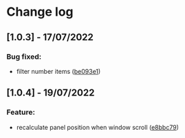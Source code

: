 
# Change log


## [1.0.3] - 17/07/2022

### Bug fixed:
- filter number items ([be093e1](https://github.com/daicatam001/vue3-typeahdead-input/commit/be093e12998b5ca40b0e9e37ae0584f3db251e83))


## [1.0.4] - 19/07/2022

### Feature:
- recalculate panel position when window scroll ([e8bbc79](https://github.com/daicatam001/vue3-typeahdead-input/commit/e8bbc7938cd840f71e785474b76e8e09474a9fa5))